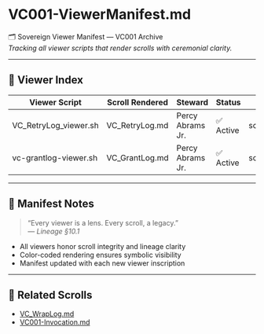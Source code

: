 # VC001-ViewerManifest.md  
🗂️ Sovereign Viewer Manifest — VC001 Archive  
_Tracking all viewer scripts that render scrolls with ceremonial clarity._

---

## 📜 Viewer Index

| Viewer Script                  | Scroll Rendered     | Steward           | Status   | Path                                |
|-------------------------------|----------------------|-------------------|----------|-------------------------------------|
| VC_RetryLog_viewer.sh         | VC_RetryLog.md       | Percy Abrams Jr.  | ✅ Active | scripts/viewers/VC_RetryLog_viewer.sh |
| vc-grantlog-viewer.sh         | VC_GrantLog.md       | Percy Abrams Jr.  | ✅ Active | scripts/viewers/vc-grantlog-viewer.sh |

---

## 🧾 Manifest Notes

> “Every viewer is a lens. Every scroll, a legacy.”  
> — *Lineage §10.1*

- All viewers honor scroll integrity and lineage clarity
- Color-coded rendering ensures symbolic visibility
- Manifest updated with each new viewer inscription

---

## 🔗 Related Scrolls

- [VC_WrapLog.md](VC_WrapLog.md)  
- [VC001-Invocation.md](VC001-Invocation.md)
